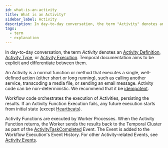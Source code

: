 ```yaml
---
id: what-is-an-activity
title: What is an Activity?
sidebar_label: Activity
description: In day-to-day conversation, the term "Activity" denotes an Activity Type, Activity Definition, or Activity Execution.
tags:
  - term
  - explanation
---
```


In day-to-day conversation, the term _Activity_ denotes an [Activity Definition](/concepts/what-is-an-activity-definition), [Activity Type](/concepts/what-is-an-activity-type), or [Activity Execution](/concepts/what-is-an-activity-execution).
Temporal documentation aims to be explicit and differentiate between them.

An Activity is a normal function or method that executes a single, well-defined action (either short or long running), such as calling another service, transcoding a media file, or sending an email message.
Activity code can be non-deterministic.
We recommend that it be [idempotent](/activities#idempotency).

Workflow code orchestrates the execution of Activities, persisting the results.
If an Activity Function Execution fails, any future execution starts from initial state (except [Heartbeats](/concepts/what-is-an-activity-heartbeat)).

Activity Functions are executed by Worker Processes.
When the Activity Function returns, the Worker sends the results back to the Temporal Cluster as part of the [ActivityTaskCompleted](/references/events#activitytaskcompleted) Event.
The Event is added to the Workflow Execution's Event History.
For other Activity-related Events, see [Activity Events](/workflows#activity-events).
